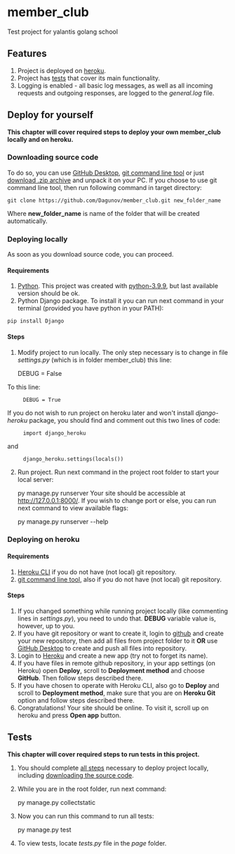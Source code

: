 # member_club
 Test project for yalantis golang school

## Features
 1. Project is deployed on [heroku](https://members-club-mmah.herokuapp.com/).
 2. Project has [tests](#tests) that cover its main functionality.
 3. Logging is enabled - all basic log messages, as well as all incoming requests and outgoing responses, are logged to the *general.log* file.

## Deploy for yourself
 **This chapter will cover required steps to deploy your own member_club locally and on heroku.**
 ### Downloading source code
  To do so, you can use [GitHub Desktop](https://desktop.github.com/), [git command line tool](https://git-scm.com/downloads) or just [download .zip archive](https://github.com/Dagunov/member_club/archive/refs/heads/main.zip) and unpack it on your PC.
  If you choose to use git command line tool, then run following command in target directory:

    git clone https://github.com/Dagunov/member_club.git new_folder_name

  Where **new_folder_name** is name of the folder that will be created automatically.  
 ### Deploying locally
  As soon as you download source code, you can proceed.
  #### Requirements
   1. [Python](https://www.python.org/downloads/). This project was created with [python-3.9.9](https://www.python.org/downloads/release/python-399/), but last available version should be ok.
   2. Python Django package. To install it you can run next command in your terminal (provided you have python in your PATH):

    pip install Django
  #### Steps
   1. Modify project to run locally.
   The only step necessary is to change in file *settings.py* (which is in folder member_club) this line:

         DEBUG = False

   To this line:

         DEBUG = True

   If you do not wish to run project on heroku later and won't install *django-heroku* package, you should find and comment out this two lines of code:

         import django_heroku

   and

         django_heroku.settings(locals())
   2. Run project.
   Run next command in the project root folder to start your local server:

         py manage.py runserver
   Your site should be accessible at <http://127.0.0.1:8000/>.
   If you wish to change port or else, you can run next command to view available flags:

         py manage.py runserver --help
 ### Deploying on heroku
  #### Requirements
   1. [Heroku CLI](https://devcenter.heroku.com/articles/heroku-cli) if you do not have (not local) git repository.
   2. [git command line tool](https://git-scm.com/downloads), also if you do not have (not local) git repository.
  #### Steps
   1. If you changed something while running project locally (like commenting lines in *settings.py*), you need to undo that. **DEBUG** variable value is, however, up to you.
   2. If you have git repository or want to create it, login to [github](https://github.com/) and create your new repository, then add all files from project folder to it **OR** use [GitHub Desktop](https://desktop.github.com/) to create and push all files into repository.
   3. Login to [Heroku](https://www.heroku.com) and create a new app (try not to forget its name).
   4. If you have files in remote github repository, in your app settings (on Heroku) open **Deploy**, scroll to **Deployment method** and choose **GitHub**. Then follow steps described there.
   5. If you have chosen to operate with Heroku CLI, also go to **Deploy** and scroll to **Deployment method**, make sure that you are on **Heroku Git** option and follow steps described there.
   6. Congratulations! Your site should be online. To visit it, scroll up on heroku and press **Open app** button.


## Tests
 **This chapter will cover required steps to run tests in this project.**
  1. You should complete [all steps](#deploying-locally) necessary to deploy project locally, including [downloading the source code](#downloading-source-code).
  2. While you are in the root folder, run next command:

        py manage.py collectstatic

  3. Now you can run this command to run all tests:

        py manage.py test

  3. To view tests, locate *tests.py* file in the *page* folder.